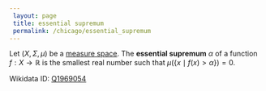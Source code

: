 ```yaml
---
 layout: page
 title: essential supremum
 permalink: /chicago/essential_supremum
---
```

Let $(X,\Sigma, \mu)$ be a [measure space](https://mathgloss.github.io/MathGloss/measure_space). The **essential supremum** $\alpha$ of a function $f:X\to \mathbb R$ is the smallest real number such that $\mu(\{x\mid f(x) > \alpha\}) = 0$.

Wikidata ID: [Q1969054](https://www.wikidata.org/wiki/Q1969054)